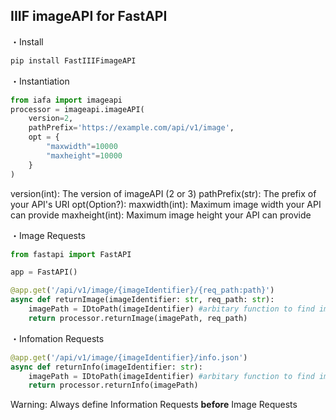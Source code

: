 ## IIIF imageAPI for FastAPI
・Install
```python
pip install FastIIIFimageAPI
```
・Instantiation
```python
from iafa import imageapi
processor = imageapi.imageAPI(
    version=2,
    pathPrefix='https://example.com/api/v1/image',
    opt = {
        "maxwidth"=10000
        "maxheight"=10000
    }
)
```
version(int): The version of imageAPI (2 or 3)
pathPrefix(str): The prefix of your API's URI
opt(Option?): 
    maxwidth(int): Maximum image width your API can provide
    maxheight(int): Maximum image height your API can provide
    
・Image Requests
```python
from fastapi import FastAPI

app = FastAPI()

@app.get('/api/v1/image/{imageIdentifier}/{req_path:path}')
async def returnImage(imageIdentifier: str, req_path: str):
    imagePath = IDtoPath(imageIdentifier) #arbitary function to find imagepath by imageIdentifier
    return processor.returnImage(imagePath, req_path)
```
・Infomation Requests
```python
@app.get('/api/v1/image/{imageIdentifier}/info.json')
async def returnInfo(imageIdentifier: str):
    imagePath = IDtoPath(imageIdentifier) #arbitary function to find imagepath by imageIdentifier
    return processor.returnInfo(imagePath)
```
Warning:
Always define Information Requests **before** Image Requests